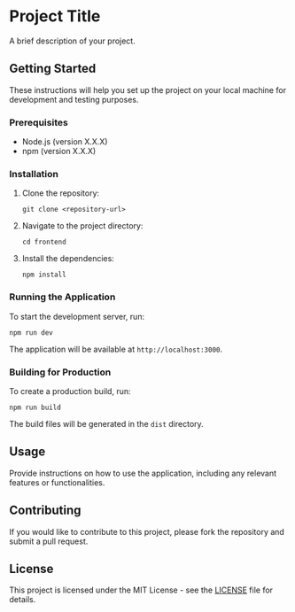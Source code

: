 # Project Title

A brief description of your project.

## Getting Started

These instructions will help you set up the project on your local machine for development and testing purposes.

### Prerequisites

- Node.js (version X.X.X)
- npm (version X.X.X)

### Installation

1. Clone the repository:
   ```
   git clone <repository-url>
   ```

2. Navigate to the project directory:
   ```
   cd frontend
   ```

3. Install the dependencies:
   ```
   npm install
   ```

### Running the Application

To start the development server, run:
```
npm run dev
```

The application will be available at `http://localhost:3000`.

### Building for Production

To create a production build, run:
```
npm run build
```

The build files will be generated in the `dist` directory.

## Usage

Provide instructions on how to use the application, including any relevant features or functionalities.

## Contributing

If you would like to contribute to this project, please fork the repository and submit a pull request.

## License

This project is licensed under the MIT License - see the [LICENSE](LICENSE) file for details.
